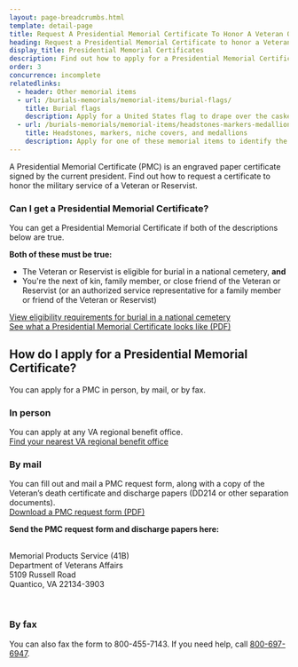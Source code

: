 ```yaml
---
layout: page-breadcrumbs.html
template: detail-page
title: Request A Presidential Memorial Certificate To Honor A Veteran Or Reservist
heading: Request a Presidential Memorial Certificate to honor a Veteran or Reservist
display_title: Presidential Memorial Certificates
description: Find out how to apply for a Presidential Memorial Certificate (PMC) to honor the military service of a Veteran or Reservist. A PMC is an engraved paper certificate signed by the current president of the United States.
order: 3
concurrence: incomplete
relatedlinks:
  - header: Other memorial items
  - url: /burials-memorials/memorial-items/burial-flags/
    title: Burial flags
    description: Apply for a United States flag to drape over the casket (or coffin) or place with the urn of a Veteran or Reservist.
  - url: /burials-memorials/memorial-items/headstones-markers-medallions/
    title: Headstones, markers, niche covers, and medallions
    description: Apply for one of these memorial items to identify the burial place of a Veteran or eligible family member.
---
```


<div class="va-introtext">

A Presidential Memorial Certificate (PMC) is an engraved paper certificate signed by the current president. Find out how to request a certificate to honor the military service of a Veteran or Reservist.

</div>

<div class="feature">

### Can I get a Presidential Memorial Certificate?

You can get a Presidential Memorial Certificate if both of the descriptions below are true.

**Both of these must be true:**
- The Veteran or Reservist is eligible for burial in a national cemetery, **and**
- You're the next of kin, family member, or close friend of the Veteran or Reservist (or an authorized service representative for a family member or friend of the Veteran or Reservist) <br>

[View eligibility requirements for burial in a national cemetery](/burials-memorials/eligibility/) <br>
[See what a Presidential Memorial Certificate looks like (PDF)](https://www.cem.va.gov/cem/docs/factsheets/pmc.pdf)
</div>

## How do I apply for a Presidential Memorial Certificate?

You can apply for a PMC in person, by mail, or by fax.

### In person

You can apply at any VA regional benefit office.<br>
[Find your nearest VA regional benefit office](/find-locations/?facilityType=benefits)

### By mail

You can fill out and mail a PMC request form, along with a copy of the Veteran’s death certificate and discharge papers (DD214 or other separation documents). <br>
[Download a PMC request form (PDF)](https://www.va.gov/vaforms/va/pdf/VA40-0247.pdf)

**Send the PMC request form and discharge papers here:**
<br><br>
<p class="va-address-block">
    Memorial Products Service (41B)<br>
    Department of Veterans Affairs<br>
    5109 Russell Road<br>
    Quantico, VA 22134-3903<br>
</p>
<br>

### By fax
You can also fax the form to 800-455-7143. If you need help, call <a href="tel:+18006976947">800-697-6947</a>.

